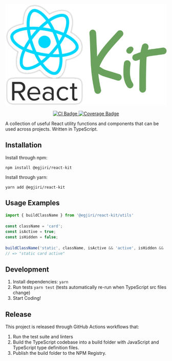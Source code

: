 <p align="center">
  <img src="assets/images/react-kit-logo.svg" alt="React Kit Logo">
</p>

<p align="center">
  <a href="https://github.com/egjiri/react-kit/actions?query=workflow%3ACI+branch%3Amaster">
    <img src="https://github.com/egjiri/react-kit/workflows/CI/badge.svg?branch=master" alt="CI Badge">
  </a>
  <a href="https://badges.zoostage.com/egjiri/react-kit/master.svg">
    <img src="https://badges.zoostage.com/egjiri/react-kit/master.svg" alt="Coverage Badge">
  </a>
</p>

A collection of useful React utility functions and components that can be used across projects. Written in TypeScript.

## Installation
Install through npm:
```
npm install @egjiri/react-kit
```

Install through yarn:
```
yarn add @egjiri/react-kit
```

## Usage Examples
```js
import { buildClassName } from '@egjiri/react-kit/utils'

const className = 'card';
const isActive = true;
const isHidden = false;

buildClassName('static', className, isActive && 'active', isHidden && 'hidden');
// => "static card active"
```

## Development
1. Install dependencies: `yarn`
1. Run tests `yarn test` (tests automatically re-run when TypeScript src files change)
1. Start Coding!

## Release

This project is released through GitHub Actions workflows that:
1. Run the test suite and linters
1. Build the TypeScript codebase into a build folder with JavaScript and TypeScript type definition files.
1. Publish the build folder to the NPM Registry.
